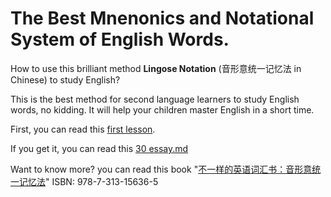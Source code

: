 # The Best Mnenonics and Notational System of English Words.

How to use this brilliant method **Lingose Notation** (音形意统一记忆法 in Chinese) to study English?

This is the best method for second language learners to study English words, no kidding. It will help your children master English in a short time.

First, you can read this [first lesson](https://github.com/englishword/document/blob/master/first_lesson.md).

If you get it, you can read this [30 essay.md](https://github.com/englishword/document/blob/master/30_essay.md)

Want to know more? you can read this book "[不一样的英语词汇书：音形意统一记忆法](https://isbnsearch.org/isbn/9787313156365 "詹先觉. 不一样的英语词汇书：音形意统一记忆法[M]. 上海交通大学出版社，2016.")"  ISBN: 978-7-313-15636-5

